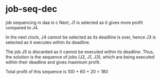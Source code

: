# job-seq-dec
job sequencing in daa in c
Next, J1 is selected as it gives more profit compared to J4.

In the next clock, J4 cannot be selected as its deadline is over, hence J3 is selected as it executes within its deadline.

The job J5 is discarded as it cannot be executed within its deadline.
Thus, the solution is the sequence of jobs (J2, J1, J3), which are being executed within their deadline and gives maximum profit.

Total profit of this sequence is 100 + 60 + 20 = 180
